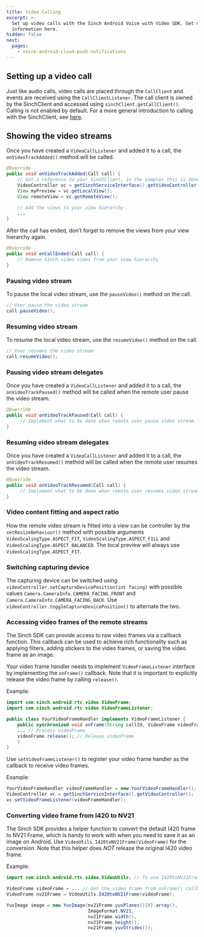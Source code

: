 ```yaml
---
title: Video Calling
excerpt: >-
  Set up video calls with the Sinch Android Voice with Video SDK. Get more
  information here.
hidden: false
next:
  pages:
    - voice-android-cloud-push-notifications
---
```


## Setting up a video call

Just like audio calls, video calls are placed through the `CallClient` and events are received using the `CallClientListener`. The call client is owned by the SinchClient and accessed using `sinchClient.getCallClient()`. Calling is not enabled by default.
For a more general introduction to calling with the SinchClient, see [here](doc:voice-android-cloud-calling).

## Showing the video streams

Once you have created a `VideoCallListener` and added it to a call, the `onVideoTrackAdded()` method will be called.

```java
@Override
public void onVideoTrackAdded(Call call) {
    // Get a reference to your SinchClient, in the samples this is done through the service interface:
    VideoController vc = getSinchServiceInterface().getVideoController();
    View myPreview = vc.getLocalView();
    View remoteView = vc.getRemoteView();

    // Add the views to your view hierarchy
    ...
}
```

After the call has ended, don’t forget to remove the views from your view hierarchy again.

```java
@Override
public void onCallEnded(Call call) {
    // Remove Sinch video views from your view hierarchy
}
```

### Pausing video stream

To pause the local video stream, use the `pauseVideo()` method on the call.

```java
// User pause the video stream
call.pauseVideo();
```

### Resuming video stream

To resume the local video stream, use the `resumeVideo()` method on the call.

```java
// User resumes the video stream
call.resumeVideo();
```

### Pausing video stream delegates

Once you have created a `VideoCallListener` and added it to a call, the `onVideoTrackPaused()` method will be called when the remote user pause the video stream.

```java
@Override
public void onVideoTrackPaused(Call call) {
     // Implement what to be done when remote user pause video stream.
}
```

### Resuming video stream delegates

Once you have created a `VideoCallListener` and added it to a call, the `onVideoTrackResumed()` method will be called when the remote user resumes the video stream.

```java
@Override
public void onVideoTrackResumed(Call call) {
     // Implement what to be done when remote user resumes video stream.
}
```

### Video content fitting and aspect ratio

How the remote video stream is fitted into a view can be controller by the `setResizeBehaviour()` method with possible arguments `VideoScalingType.ASPECT_FIT`, `VideoScalingType.ASPECT_FILL` and `VideoScalingType.ASPECT_BALANCED`. The local preview will always use `VideoScalingType.ASPECT_FIT`.

### Switching capturing device

The capturing device can be switched using `videoController.setCaptureDevicePosition(int facing)` with possible values `Camera.CameraInfo.CAMERA_FACING_FRONT` and `Camera.CameraInfo.CAMERA_FACING_BACK`. Use `videoController.toggleCaptureDevicePosition()` to alternate the two.

### Accessing video frames of the remote streams

The Sinch SDK can provide access to raw video frames via a callback function. This callback can be used to achieve rich functionality such as applying filters, adding stickers to the video frames, or saving the video frame as an image.

Your video frame handler needs to implement `VideoFrameListener` interface by implementing the `onFrame()` callback. Note that it is important to explicitly release the video frame by calling `release()`.

Example:

```java
import com.sinch.android.rtc.video.VideoFrame;
import com.sinch.android.rtc.video.VideoFrameListener;

public class YourVideoFrameHandler implements VideoFrameListener {
    public synchronized void onFrame(String callId, VideoFrame videoFrame) {
    ... // Process videoFrame
    videoFrame.release(); // Release videoFrame
    }
}
```

Use `setVideoFrameListener()` to register your video frame handler as the callback to receive video frames.

Example:

```java
YourVideoFrameHandler videoFrameHandler = new YourVideoFrameHandler();
VideoController vc = getSinchServiceInterface().getVideoController();
vc.setVideoFrameListener(videoFrameHandler);
```

### Converting video frame from I420 to NV21

The Sinch SDK provides a helper function to convert the default I420 frame to NV21 Frame, which is handy to work with when you need to save it as an image on Android. Use `VideoUtils.I420toNV21Frame(VideoFrame)` for the conversion. Note that this helper does _NOT_ release the original I420 video frame.

Example:

```java
import com.sinch.android.rtc.video.VideoUtils; // To use I420toNV21Frame

VideoFrame videoFrame = ... // Get the video frame from onFrame() callback
VideoFrame nv21Frame = VideoUtils.I420toNV21Frame(videoFrame);

YuvImage image = new YuvImage(nv21Frame.yuvPlanes()[0].array(),
                              ImageFormat.NV21,
                              nv21Frame.width(),
                              nv21Frame.height(),
                              nv21Frame.yuvStrides());
```
